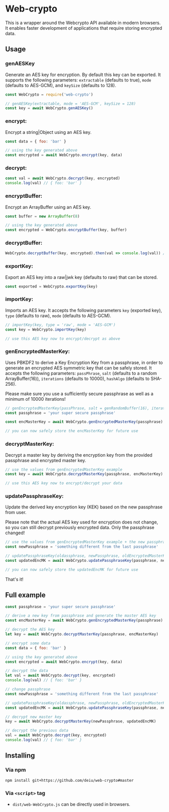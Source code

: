 # Web-crypto

This is a wrapper around the Webcrypto API available in modern browsers. It enables faster
development of applications that require storing encrypted data.

## Usage

### genAESKey

Generate an AES key for encryption. By default this key can be exported. It supports the
following parameters: `extractable` (defaults to true), `mode` (defaults to AES-GCM), and
`keySize` (defaults to 128).


```js
const WebCrypto = require('web-crypto')

// genAESKey(extractable, mode = 'AES-GCM', keySize = 128)
const key = await WebCrypto.genAESKey()
```

### encrypt:

Encrypt a string|Object using an AES key.

```js
const data = { foo: 'bar' }

// using the key generated above
const encrypted = await WebCrypto.encrypt(key, data)
```

### decrypt:

```js
const val = await WebCrypto.decrypt(key, encrypted)
console.log(val) // { foo: 'bar' }
```

### encryptBuffer:

Encrypt an ArrayBuffer using an AES key.

```js
const buffer = new ArrayBuffer(8)

// using the key generated above
const encrypted = WebCrypto.encryptBuffer(key, buffer)
```

### decryptBuffer:

```js
WebCrypto.decryptBuffer(key, encrypted).then(val => console.log(val)) // ArrayBuffer {}
```

### exportKey:

Export an AES key into a raw|jwk key (defaults to raw) that can be stored.

```js
const exported = WebCrypto.exportKey(key)
```

### importKey:

Imports an AES key. It accepts the following parameters `key` (exported key), `type` (defaults
to raw), `mode` (defaults to AES-GCM).

```js
// importKey(key, type = 'raw', mode = 'AES-GCM')
const key = WebCrypto.importKey(key)

// use this AES key now to encrypt/decrypt as above
```


### genEncryptedMasterKey:

Uses PBKDF2 to derive a Key Encryption Key from a passphrase, in order to generate an encrypted
AES symmetric key that can be safely stored. It accepts the following parameters: `passPhrase`,
`salt` (defaults to a random ArrayBuffer(16)), `iterations` (defaults to 10000), `hashAlgo`
(defaults to SHA-256).

Please make sure you use a sufficiently secure passphrase as well as a minimum of 10000 iterations!

```js
// genEncryptedMasterKey(passPhrase, salt = genRandomBuffer(16), iterations = 100000, hashAlgo = 'SHA-256')
const passphrase = 'your super secure passphrase'

const encMasterKey = await WebCrypto.genEncryptedMasterKey(passphrase)

// you can now safely store the encMasterKey for future use
```

### decryptMasterKey:

Decrypt a master key by deriving the encryption key from the provided passphrase and encrypted
master key.

```js
// use the values from genEncryptedMasterKey example
const key = await WebCrypto.decryptMasterKey(passphrase, encMasterKey)

// use this AES key now to encrypt/decrypt your data
```


### updatePassphraseKey:

Update the derived key encryption key (KEK) based on the new passphrase from user.

Please note that the actual AES key used for encryption does not change, so you can still
decrypt previously encrypted data. Only the passphrase changed!

```js
// use the values from genEncryptedMasterKey example + the new passphrase
const newPassphrase = 'something different from the last passphrase'

// updatePassphraseKey(oldassphrase, newPassphrase, oldEncryptedMasterKey)
const updatedEncMK = await WebCrypto.updatePassphraseKey(passphrase, newPassphrase, encMasterKey)

// you can now safely store the updatedEncMK for future use
```

That's it!


## Full example

```js
const passphrase = 'your super secure passphrase'

// derive a new key from passphrase and generate the master AES key
const encMasterKey = await WebCrypto.genEncryptedMasterKey(passphrase)

// decrypt the AES key
let key = await WebCrypto.decryptMasterKey(passphrase, encMasterKey)

// encrypt some data
const data = { foo: 'bar' }

// using the key generated above
const encrypted = await WebCrypto.encrypt(key, data)

// decrypt the data
let val = await WebCrypto.decrypt(key, encrypted)
console.log(val) // { foo: 'bar' }

// change passphrase
const newPassphrase = 'something different from the last passphrase'

// updatePassphraseKey(oldassphrase, newPassphrase, oldEncryptedMasterKey)
const updatedEncMK = await WebCrypto.updatePassphraseKey(passphrase, newPassphrase, encMasterKey)

// decrypt new master key
key = await WebCrypto.decryptMasterKey(newPassphrase, updatedEncMK)

// decrypt the previous data
val = await WebCrypto.decrypt(key, encrypted)
console.log(val) // { foo: 'bar' }
```


## Installing

### Via npm

```sh
npm install git+https://github.com/deiu/web-crypto#master
```

### Via `<script>` tag

* `dist/web-WebCrypto.js` can be directly used in browsers.

